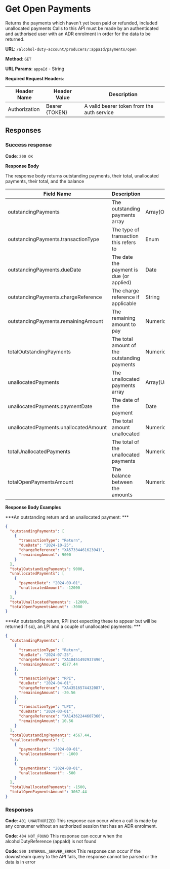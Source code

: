 # Get Open Payments

Returns the payments which haven't yet been paid or refunded, included unallocated payments
Calls to this API must be made by an authenticated and authorised user with an ADR enrolment in order for the data to be returned.

**URL**: `/alcohol-duty-account/producers/:appaId/payments/open`

**Method**: `GET`

**URL Params**: `appaId` - String

**Required Request Headers**:

| Header Name   | Header Value   | Description                                |
|---------------|----------------|--------------------------------------------|
| Authorization | Bearer {TOKEN} | A valid bearer token from the auth service |

## Responses

### Success response

**Code**: `200 OK`

**Response Body**

The response body returns outstanding payments, their total, unallocated payments, their total, and the balance

| Field Name                            | Description                                  | Data Type                  | Mandatory/Optional | Notes                                                      |
|---------------------------------------|----------------------------------------------|----------------------------|--------------------|------------------------------------------------------------|
| outstandingPayments                   | The outstanding payments array               | Array(OutstandingPayments) | Mandatory          |                                                            |
| outstandingPayments.transactionType   | The type of transaction this refers to       | Enum                       | Mandatory          | Return, PaymentOnAccount, LPI, RPI                         |
| outstandingPayments.dueDate           | The date the payment is due (or applied)     | Date                       | Mandatory          | YYYY-MM-DD                                                 |
| outstandingPayments.chargeReference   | The charge reference if applicable           | String                     | Optional           |                                                            |
| outstandingPayments.remainingAmount   | The remaining amount to pay                  | Numeric                    | Mandatory          | Positive if a debt, negative if a credit                   |
| totalOutstandingPayments              | The total amount of the outstanding payments | Numeric                    | Mandatory          |                                                            |
| unallocatedPayments                   | The unallocated payments array               | Array(UnallocatedPayments) | Mandatory          |                                                            |
| unallocatedPayments.paymentDate       | The date of the payment                      | Date                       | Mandatory          | YYYY-MM-DD                                                 |
| unallocatedPayments.unallocatedAmount | The total amount unallocated                 | Numeric                    | Mandatory          | As it's a credit, the amount is negative                   |
| totalUnallocatedPayments              | The total of the unallocated payments        | Numeric                    | Mandatory          |                                                            |
| totalOpenPaymentsAmount               | The balance between the amounts              | Numeric                    | Mandatory          | = totalOutstandingPayments - abs(totalUnallocatedPayments) |


**Response Body Examples**

***An outstanding return and an unallocated payment: ***

```json
{
  "outstandingPayments": [
    {
      "transactionType": "Return",
      "dueDate": "2024-10-25",
      "chargeReference": "XA57334461623941",
      "remainingAmount": 9000
    }
  ],
  "totalOutstandingPayments": 9000,
  "unallocatedPayments": [
    {
      "paymentDate": "2024-09-01",
      "unallocatedAmount": -12000
    }
  ],
  "totalUnallocatedPayments": -12000,
  "totalOpenPaymentsAmount": -3000
}
```

***An outstanding return, RPI (not expecting these to appear but will be returned if so), an LPI and a couple of unallocated payments: ***

```json
{
  "outstandingPayments": [
    {
      "transactionType": "Return",
      "dueDate": "2024-07-25",
      "chargeReference": "XA18451492937496",
      "remainingAmount": 4577.44
    },
    {
      "transactionType": "RPI",
      "dueDate": "2024-04-01",
      "chargeReference": "XA43516574432087",
      "remainingAmount": -20.56
    },
    {
      "transactionType": "LPI",
      "dueDate": "2024-03-01",
      "chargeReference": "XA14362244607360",
      "remainingAmount": 10.56
    }
  ],
  "totalOutstandingPayments": 4567.44,
  "unallocatedPayments": [
    {
      "paymentDate": "2024-09-01",
      "unallocatedAmount": -1000
    },
    {
      "paymentDate": "2024-08-01",
      "unallocatedAmount": -500
    }
  ],
  "totalUnallocatedPayments": -1500,
  "totalOpenPaymentsAmount": 3067.44
}
```

### Responses
**Code**: `401 UNAUTHORIZED`
This response can occur when a call is made by any consumer without an authorized session that has an ADR enrolment.

**Code**: `404 NOT_FOUND`
This response can occur when the alcoholDutyReference (appaId) is not found

**Code**: `500 INTERNAL_SERVER_ERROR`
This response can occur if the downstream query to the API fails, the response cannot be parsed or the data is in error